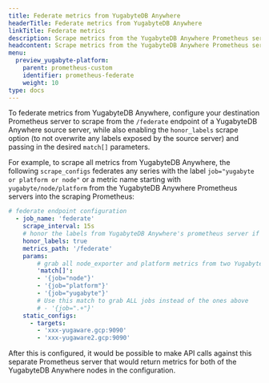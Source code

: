 ```yaml
---
title: Federate metrics from YugabyteDB Anywhere
headerTitle: Federate metrics from YugabyteDB Anywhere
linkTitle: Federate metrics
description: Scrape metrics from the YugabyteDB Anywhere Prometheus server
headcontent: Scrape metrics from the YugabyteDB Anywhere Prometheus server
menu:
  preview_yugabyte-platform:
    parent: prometheus-custom
    identifier: prometheus-federate
    weight: 10
type: docs
---
```


To federate metrics from YugabyteDB Anywhere, configure your destination Prometheus server to scrape from the `/federate` endpoint of a YugabyteDB Anywhere source server, while also enabling the `honor_labels` scrape option (to not overwrite any labels exposed by the source server) and passing in the desired `match[]` parameters.

For example, to scrape all metrics from YugabyteDB Anywhere, the following `scrape_configs` federates any series with the label `job="yugabyte or platform or node"` or a metric name starting with `yugabyte/node/platform` from the YugabyteDB Anywhere Prometheus servers into the scraping Prometheus:

```yaml
# federate endpoint configuration
  - job_name: 'federate'
    scrape_interval: 15s
    # honor the labels from YugabyteDB Anywhere's prometheus server if there's a label conflict
    honor_labels: true
    metrics_path: '/federate'
    params:
        # grab all node_exporter and platform metrics from two YugabyteDB Anywhere nodes
        'match[]':
        - '{job="node"}'
        - '{job="platform"}'
        - '{job="yugabyte"}'
        # Use this match to grab ALL jobs instead of the ones above
        # - '{job=".+"}'
    static_configs:
      - targets:
        - 'xxx-yugaware.gcp:9090'
        - 'xxx-yugaware2.gcp:9090'
```

After this is configured, it would be possible to make API calls against this separate Prometheus server that would return metrics for both of the YugabyteDB Anywhere nodes in the configuration.
